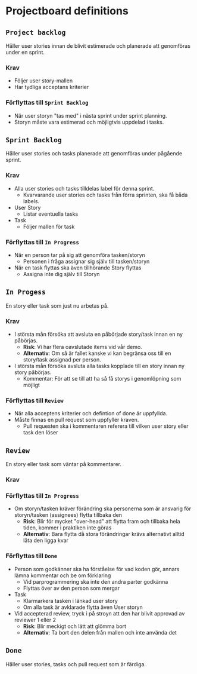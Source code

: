 # Projectboard definitions 

## `Project backlog` 
Håller user stories innan de blivit estimerade och planerade att genomföras under en sprint. 

### Krav
* Följer user story-mallen
* Har tydliga acceptans kriterier

### Förflyttas till `Sprint Backlog`
* När user storyn "tas med" i nästa sprint under sprint planning. 
* Storyn måste vara estimerad och möjligtvis uppdelad i tasks.


 
## `Sprint Backlog`
Håller user stories och tasks planerade att genomföras under pågående sprint. 

### Krav
* Alla user stories och tasks tilldelas label för denna sprint.
  * Kvarvarande user stories och tasks från förra sprinten, ska få båda labels.
* User Story 
  * Listar eventuella tasks
* Task
  * Följer mallen för task

### Förflyttas till `In Progress`
* När en person tar på sig att genomföra tasken/storyn 
  * Personen i fråga assignar sig själv till tasken/storyn 
* När en task flyttas ska även tillhörande Story flyttas
  * Assigna inte dig själv till Storyn 


## `In Progess`
En story eller task som just nu arbetas på.

### Krav
* I största mån försöka att avsluta en påbörjade story/task innan en ny påbörjas.
  * __Risk__: Vi har flera oavslutade items vid vår demo.
  * __Alternativ__: Om så är fallet kanske vi kan begränsa oss till en story/task assignad per person.
* I största mån försöka avsluta alla tasks kopplade till en story innan ny story påbörjas.
  * Kommentar: För att se till att ha så få storys i genomlöpning som möjligt
 
### Förflyttas till `Review` 
* När alla acceptens kriterier och defintion of done är uppfyllda.
* Måste finnas en pull request som uppfyller kraven.
  * Pull requesten ska i kommentaren referera till vilken user story eller task den löser
  
 
 
## `Review`
En story eller task som väntar på kommentarer.

### Krav

### Förflyttas till `In Progress`  
* Om storyn/tasken kräver förändring ska personerna som är ansvarig för storyn/tasken (assignees) flytta tillbaka den
  * __Risk__: Blir för mycket "over-head" att flytta fram och tillbaka hela tiden, kommer i praktiken inte göras
  * __Alternativ__: Bara flytta då stora förändringar krävs alternativt alltid låta den ligga kvar

### Förflyttas till `Done`  
* Person som godkänner ska ha förståelse för vad koden gör, annars lämna kommentar och be om förklaring
  * Vid parprogrammering ska inte den andra parter godkänna
  * Flyttas över av den person som mergar
* Task
  * Klarmarkera tasken i länkad user story
  * Om alla task är avklarade flytta även User storyn
* Vid accepterad review, tryck i på stroyn att den har blivit approvad av reviewer 1 eller 2
  * __Risk__: Blir meckigt och lätt att glömma bort
  * __Alternativ__: Ta bort den delen från mallen och inte använda det
 
 
## `Done`
Håller user stories, tasks och pull request som är färdiga.
